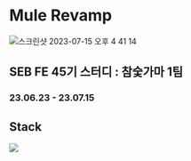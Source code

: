# Mule Revamp

![스크린샷 2023-07-15 오후 4 41 14](https://github.com/3kiein/mule-revamp-front/assets/129928230/83f1e9a5-9ceb-4c75-a580-a4f3d9ed8b47)

## SEB FE 45기 스터디 : 참숯가마 1팀
### 23.06.23 - 23.07.15




## Stack

<img src="https://img.shields.io/badge/html5-E34F26?style=for-the-badge&logo=react&logoColor=white">
